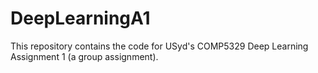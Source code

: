 # DeepLearningA1
This repository contains the code for USyd's COMP5329 Deep Learning Assignment 1 (a group assignment).
